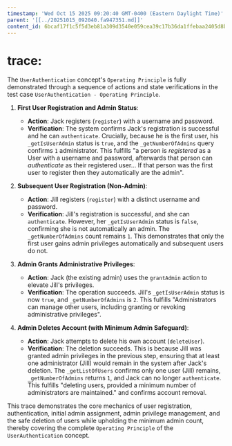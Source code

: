 ```yaml
---
timestamp: 'Wed Oct 15 2025 09:20:40 GMT-0400 (Eastern Daylight Time)'
parent: '[[../20251015_092040.fa947351.md]]'
content_id: 6bcaf17f1c5f5d3eb81a309d3540e059cea39c17b36da1ffebaa2405d8ba259c
---
```


# trace:

The `UserAuthentication` concept's `Operating Principle` is fully demonstrated through a sequence of actions and state verifications in the test case `UserAuthentication - Operating Principle`.

1. **First User Registration and Admin Status**:
   * **Action**: Jack registers (`register`) with a username and password.
   * **Verification**: The system confirms Jack's registration is successful and he can `authenticate`. Crucially, because he is the first user, his `_getIsUserAdmin` status is `true`, and the `_getNumberOfAdmins` query confirms `1` administrator. This fulfills "a person is *registered* as a User with a username and password, afterwards that person can *authenticate* as their registered user... If that person was the first user to register then they automatically are the admin".

2. **Subsequent User Registration (Non-Admin)**:
   * **Action**: Jill registers (`register`) with a distinct username and password.
   * **Verification**: Jill's registration is successful, and she can `authenticate`. However, her `_getIsUserAdmin` status is `false`, confirming she is not automatically an admin. The `_getNumberOfAdmins` count remains `1`. This demonstrates that only the first user gains admin privileges automatically and subsequent users do not.

3. **Admin Grants Administrative Privileges**:
   * **Action**: Jack (the existing admin) uses the `grantAdmin` action to elevate Jill's privileges.
   * **Verification**: The operation succeeds. Jill's `_getIsUserAdmin` status is now `true`, and `_getNumberOfAdmins` is `2`. This fulfills "Administrators can manage other users, including granting or revoking administrative privileges".

4. **Admin Deletes Account (with Minimum Admin Safeguard)**:
   * **Action**: Jack attempts to delete his own account (`deleteUser`).
   * **Verification**: The deletion succeeds. This is because Jill was granted admin privileges in the previous step, ensuring that at least one administrator (Jill) would remain in the system after Jack's deletion. The `_getListOfUsers` confirms only one user (Jill) remains, `_getNumberOfAdmins` returns `1`, and Jack can no longer `authenticate`. This fulfills "deleting users, provided a minimum number of administrators are maintained." and confirms account removal.

This trace demonstrates the core mechanics of user registration, authentication, initial admin assignment, admin privilege management, and the safe deletion of users while upholding the minimum admin count, thereby covering the complete `Operating Principle` of the `UserAuthentication` concept.

```
```
